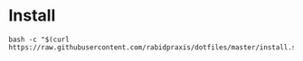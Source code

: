# Install

    bash -c "$(curl https://raw.githubusercontent.com/rabidpraxis/dotfiles/master/install.sh)"

